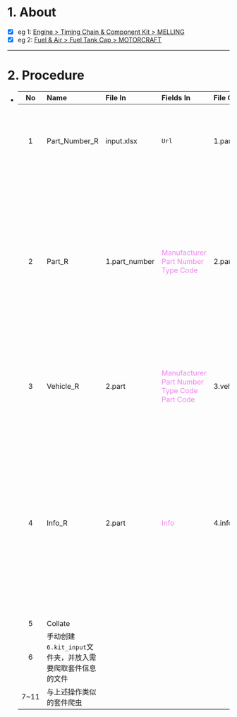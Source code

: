 # 1. About

- [x] eg 1: [Engine > Timing Chain & Component Kit > MELLING](https://www.rockauto.com/en/parts/melling,timing+chain+&+component+kit,5756)
- [x] eg 2: [Fuel & Air > Fuel Tank Cap > MOTORCRAFT](https://www.rockauto.com/en/parts/motorcraft,fuel+tank+cap,5900)

- - -

# 2. Procedure

- |No|Name|File In|Fields In|File Out|Fields Out|
  |:-:|:-|:-|:-|:-|:-|
  |1|Part_Number_R|input.xlsx|`Url`|1.part_number|A. `No`<sub>[int]</sub><br />B. `Type`<br />C. `Manufacturer`<br />D. `Part Number`<sub>[Sort: Occurrence]</sub><br />E. `Url`<br />F. `Group`<br />G. `Type Code`|
  |2|Part_R|1.part_number|<span style="color: violet;">Manufacturer</span><br /><span style="color: violet;">Part Number</span><br /><span style="color: violet;">Type Code</span>|2.part|A. <span style="color: teal;">No</span><sub>[int、Sort: True]</sub><br />B. <span style="color: teal;">Type</span><br />C. <span style="color: violet;">Manufacturer</span><br />D. <span style="color: violet;">Part Number</span><br />E. `Vehicle`<sub>[null]</sub><br />F. `OEM`<br />G. `Picture`<sub>[null]</sub><br />H. <span style="color: teal;">Url</span><br />I. `Json_Src`<br />J. `Info`<br />K. `Choose`<br />L. `Json_Price`<br />M. `Json_Note 1`<br />N. `Json_Note 2`<br />O. <span style="color: teal;">Group</span><br />P. <span style="color: violet;">Type Code</span><br />Q. `Part Code`<br />R. `JOIN_MPNTCPC`|
  |3|Vehicle_R|2.part|<span style="color: violet;">Manufacturer</span><br /><span style="color: violet;">Part Number</span><br /><span style="color: violet;">Type Code</span><br /><span style="color: violet;">Part Code</span>|3.vehicle|A. <span style="color: teal;">No</span><sub>[int、Sort: True]</sub><br />B. <span style="color: violet;">Part Number</span><br />C. <span style="color: teal;">JOIN_MPNTCPC</span><br />D. `Vehicle No`<sub>[int、Sort: True]</sub><br />E. `Make`<br />F. `Model`<br />G. `Year`<sub>[int、Sort: False]</sub>|
  |4|Info_R|2.part|<span style="color: violet;">Info</span>|4.info|A. <span style="color: teal;">No</span><sub>[int、Sort: True]</sub><br />B. <span style="color: teal;">Type</span><br />C. <span style="color: teal;">Manufacturer</span><br />D. <span style="color: teal;">Part Number</span><br />E. <span style="color: teal;">Vehicle</span><br />F. <span style="color: teal;">OEM</span><br />G. <span style="color: teal;">Picture</span><sub>[null]</sub><br />H. <span style="color: teal;">Url</span><br />I. <span style="color: teal;">Json_Src</span><br />J. <span style="color: violet;">Info</span><br />K. <span style="color: teal;">Choose</span><br />L. <span style="color: teal;">Json_Price</span><br />M. <span style="color: teal;">Json_Note 1</span><br />N. <span style="color: teal;">Json_Note 2</span><br />O. `Json_Specification`<br />P. `Json_Kit`<br />Q. <span style="color: teal;">Group</span><br />R. <span style="color: teal;">Type Code</span><br />S. <span style="color: teal;">Part Code</span><br />T. <span style="color: teal;">JOIN_MPNTCPC</span>|
  |5|Collate|||||
  |6|手动创建`6.kit_input`文件夹，并放入需要爬取套件信息的文件|||||
  |7~11|与上述操作类似的套件爬虫|||||
